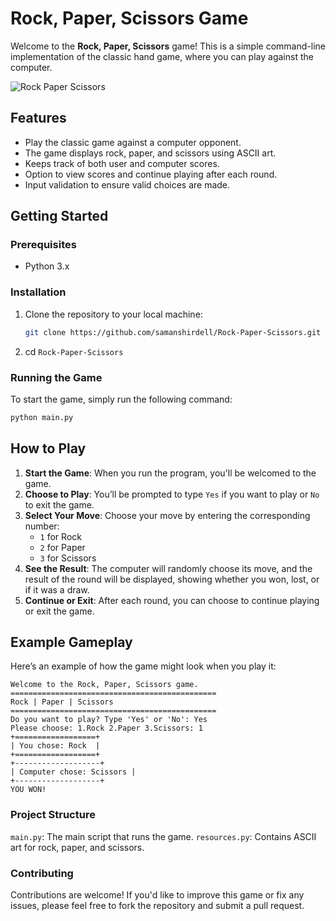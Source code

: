 # Rock, Paper, Scissors Game

Welcome to the **Rock, Paper, Scissors** game! This is a simple command-line implementation of the classic hand game, where you can play against the computer.

![Rock Paper Scissors](https://github.com/user-attachments/assets/bd2c5afd-ee09-4347-b5b5-f353c9a5ab15)

## Features

- Play the classic game against a computer opponent.
- The game displays rock, paper, and scissors using ASCII art.
- Keeps track of both user and computer scores.
- Option to view scores and continue playing after each round.
- Input validation to ensure valid choices are made.

## Getting Started

### Prerequisites

- Python 3.x

### Installation

1. Clone the repository to your local machine:

   ```bash
   git clone https://github.com/samanshirdell/Rock-Paper-Scissors.git

2. cd `Rock-Paper-Scissors`

### Running the Game

To start the game, simply run the following command:
```bash
python main.py
```

## How to Play

1. **Start the Game**: When you run the program, you'll be welcomed to the game.
2. **Choose to Play**: You’ll be prompted to type `Yes` if you want to play or `No` to exit the game.
3. **Select Your Move**: Choose your move by entering the corresponding number:
   - `1` for Rock
   - `2` for Paper
   - `3` for Scissors
4. **See the Result**: The computer will randomly choose its move, and the result of the round will be displayed, showing whether you won, lost, or if it was a draw.
5. **Continue or Exit**: After each round, you can choose to continue playing or exit the game.

## Example Gameplay

Here’s an example of how the game might look when you play it:

```plaintext
Welcome to the Rock, Paper, Scissors game.
==============================================
Rock | Paper | Scissors
==============================================
Do you want to play? Type 'Yes' or 'No': Yes
Please choose: 1.Rock 2.Paper 3.Scissors: 1
+==================+
| You chose: Rock  |
+==================+
+-------------------+
| Computer chose: Scissors |
+-------------------+
YOU WON!
```
### Project Structure

`main.py`: The main script that runs the game.
`resources.py`: Contains ASCII art for rock, paper, and scissors.

### Contributing

Contributions are welcome! If you'd like to improve this game or fix any issues, please feel free to fork the repository and submit a pull request.





